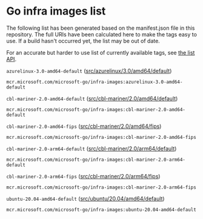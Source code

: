<!-- This file was generated by 'go run ./cmd/geninfra'. Do not edit manually. -->

# Go infra images list

The following list has been generated based on the manifest.json file in this repository.
The full URIs have been calculated here to make the tags easy to use.
If a build hasn't occurred yet, the list may be out of date.

For an accurate but harder to use list of currently available tags, see [the list API](https://mcr.microsoft.com/v2/microsoft-go/infra-images/tags/list).

`azurelinux-3.0-amd64-default` ([src/azurelinux/3.0/amd64/default](./src/azurelinux/3.0/amd64/default/Dockerfile))
```
mcr.microsoft.com/microsoft-go/infra-images:azurelinux-3.0-amd64-default
```

`cbl-mariner-2.0-amd64-default` ([src/cbl-mariner/2.0/amd64/default](./src/cbl-mariner/2.0/amd64/default/Dockerfile))
```
mcr.microsoft.com/microsoft-go/infra-images:cbl-mariner-2.0-amd64-default
```

`cbl-mariner-2.0-amd64-fips` ([src/cbl-mariner/2.0/amd64/fips](./src/cbl-mariner/2.0/amd64/fips/Dockerfile))
```
mcr.microsoft.com/microsoft-go/infra-images:cbl-mariner-2.0-amd64-fips
```

`cbl-mariner-2.0-arm64-default` ([src/cbl-mariner/2.0/arm64/default](./src/cbl-mariner/2.0/arm64/default/Dockerfile))
```
mcr.microsoft.com/microsoft-go/infra-images:cbl-mariner-2.0-arm64-default
```

`cbl-mariner-2.0-arm64-fips` ([src/cbl-mariner/2.0/arm64/fips](./src/cbl-mariner/2.0/arm64/fips/Dockerfile))
```
mcr.microsoft.com/microsoft-go/infra-images:cbl-mariner-2.0-arm64-fips
```

`ubuntu-20.04-amd64-default` ([src/ubuntu/20.04/amd64/default](./src/ubuntu/20.04/amd64/default/Dockerfile))
```
mcr.microsoft.com/microsoft-go/infra-images:ubuntu-20.04-amd64-default
```

